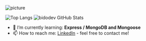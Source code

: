 ![picture](https://raw.githubusercontent.com/saadeghi/saadeghi/master/dino.gif)

![Top Langs](https://github-readme-stats.vercel.app/api/top-langs/?username=bidodev) ![bidodev GitHub Stats](https://github-readme-stats.vercel.app/api?username=bidodev&hide=["stars"]&show_icons=true)

- 🌱 I’m currently learning: **Express / MongoDB and Mongoose**
- 📫 How to reach me: [LinkedIn](https://www.linkedin.com/in/bidoc/) - feel free to contact me!
